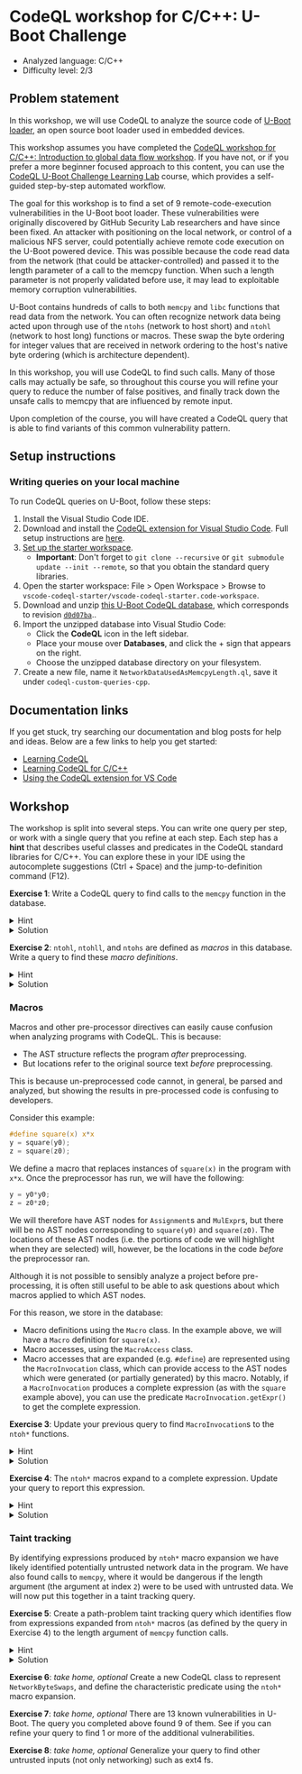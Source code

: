 # CodeQL workshop for C/C++: U-Boot Challenge

- Analyzed language: C/C++
- Difficulty level: 2/3

## Problem statement

In this workshop, we will use CodeQL to analyze the source code of [U-Boot loader](https://en.wikipedia.org/wiki/Das_U-Boot), an open source boot loader used in embedded devices.

This workshop assumes you have completed the 
[CodeQL workshop for C/C++: Introduction to global data flow workshop](codeql-workshop-cpp-global-data-flow.md). If
you have not, or if you prefer a more beginner focused approach to this content,
you can use the 
[CodeQL U-Boot Challenge Learning Lab](https://lab.github.com/githubtraining/codeql-u-boot-challenge-(cc++)) course,
which provides a self-guided step-by-step automated workflow. 

The goal for this workshop is to find a set of 9 remote-code-execution vulnerabilities in the U-Boot boot loader. These vulnerabilities were originally discovered by GitHub Security Lab researchers and have since been fixed. An attacker with positioning on the local network, or control of a malicious NFS server, could potentially achieve remote code execution on the U-Boot powered device. This was possible because the code read data from the network (that could be attacker-controlled) and passed it to the length parameter of a call to the memcpy function. When such a length parameter is not properly validated before use, it may lead to exploitable memory corruption vulnerabilities.

U-Boot contains hundreds of calls to both `memcpy` and `libc` functions that read data from the network. You can often recognize network data being acted upon through use of the `ntohs` (network to host short) and `ntohl` (network to host long) functions or macros. These swap the byte ordering for integer values that are received in network ordering to the host's native byte ordering (which is architecture dependent).

In this workshop, you will use CodeQL to find such calls. Many of those calls may actually be safe, so throughout this course you will refine your query to reduce the number of false positives, and finally track down the unsafe calls to memcpy that are influenced by remote input.

Upon completion of the course, you will have created a CodeQL query that is able to find variants of this common vulnerability pattern.

## Setup instructions

### Writing queries on your local machine

To run CodeQL queries on U-Boot, follow these steps:

1. Install the Visual Studio Code IDE.
1. Download and install the [CodeQL extension for Visual Studio Code](https://help.semmle.com/codeql/codeql-for-vscode.html). Full setup instructions are [here](https://help.semmle.com/codeql/codeql-for-vscode/procedures/setting-up.html).
1. [Set up the starter workspace](https://help.semmle.com/codeql/codeql-for-vscode/procedures/setting-up.html#using-the-starter-workspace).
    - **Important**: Don't forget to `git clone --recursive` or `git submodule update --init --remote`, so that you obtain the standard query libraries.
1. Open the starter workspace: File > Open Workspace > Browse to `vscode-codeql-starter/vscode-codeql-starter.code-workspace`.
1. Download and unzip [this U-Boot CodeQL database](https://downloads.lgtm.com/snapshots/cpp/uboot/u-boot_u-boot_cpp-srcVersion_d0d07ba86afc8074d79e436b1ba4478fa0f0c1b5-dist_odasa-2019-07-25-linux64.zip), which corresponds to revision [`d0d07ba`](https://github.com/u-boot/u-boot/tree/d0d07ba86afc8074d79e436b1ba4478fa0f0c1b5)..
1. Import the unzipped database into Visual Studio Code:
    - Click the **CodeQL** icon in the left sidebar.
    - Place your mouse over **Databases**, and click the + sign that appears on the right.
    - Choose the unzipped database directory on your filesystem.
1. Create a new file, name it `NetworkDataUsedAsMemcpyLength.ql`, save it under `codeql-custom-queries-cpp`.

## Documentation links
If you get stuck, try searching our documentation and blog posts for help and ideas. Below are a few links to help you get started:
- [Learning CodeQL](https://help.semmle.com/QL/learn-ql)
- [Learning CodeQL for C/C++](https://help.semmle.com/QL/learn-ql/cpp/ql-for-cpp.html)
- [Using the CodeQL extension for VS Code](https://help.semmle.com/codeql/codeql-for-vscode.html)

## Workshop
The workshop is split into several steps. You can write one query per step, or work with a single query that you refine at each step. Each step has a **hint** that describes useful classes and predicates in the CodeQL standard libraries for C/C++. You can explore these in your IDE using the autocomplete suggestions (Ctrl + Space) and the jump-to-definition command (F12).

**Exercise 1**: Write a CodeQL query to find calls to the `memcpy` function in the database.
<details>
<summary>Hint</summary>

- Use the `FunctionCall` class, and the `FunctionCall.getTarget()` and `Function.getName()` predicates.

</details>
<details>
<summary>Solution</summary>

```ql
import cpp

from FunctionCall memcpy
where memcpy.getTarget().getName() = "memcpy"
select memcpy
```
</details>

**Exercise 2**: `ntohl`, `ntohll`, and `ntohs` are defined as _macros_ in this database. Write a query to find these _macro definitions_.
<details>
<summary>Hint</summary>

- Use the `Macro` class and the `Macro.getName()` predicate.
- You can use regular expression matching using  `regexpMatch("<someregex>")` on a CodeQL string.

</details>
<details>
<summary>Solution</summary>

```ql
import cpp

from Macro m
where m.getName().regexpMatch("ntoh(s|l|ll)")
select m
```
</details>

### Macros

Macros and other pre-processor directives can easily cause confusion when analyzing programs with CodeQL. This is because:

 * The AST structure reflects the program _after_ preprocessing.
 * But locations refer to the original source text _before_ preprocessing.

This is because un-preprocessed code cannot, in general, be parsed and analyzed, but showing the results in pre-processed code is confusing to developers.

Consider this example:
```c
#define square(x) x*x
y = square(y0);
z = square(z0);
```
We define a macro that replaces instances of `square(x)` in the program with `x*x`. Once the preprocessor has run, we will have the following:
```c
y = y0*y0;
z = z0*z0;
```
We will therefore have AST nodes for `Assignment`s and `MulExpr`s, but there will be no AST nodes corresponding to `square(y0)` and `square(z0)`. The locations of these AST nodes (i.e. the portions of code we will highlight when they are selected) will, however, be the locations in the code _before_ the preprocessor ran.

Although it is not possible to sensibly analyze a project before pre-processing, it is often still useful to be able to ask questions about which macros applied to which AST nodes.

For this reason, we store in the database:
 - Macro definitions using the `Macro` class. In the example above, we will have a `Macro` definition for `square(x)`.
 - Macro accesses, using the `MacroAccess` class.
 - Macro accesses that are expanded (e.g. `#define`) are represented using the `MacroInvocation` class, which can provide access to the AST nodes which were generated (or partially generated) by this macro. Notably, if a `MacroInvocation` produces a complete expression (as with the `square` example above), you can use the predicate `MacroInvocation.getExpr()` to get the complete expression.

**Exercise 3**: Update your previous query to find `MacroInvocation`s to the `ntoh*` functions.
<details>
<summary>Hint</summary>

- You can use `MacroInvocation.getMacro()` to get the `Macro` associated with an invocation.
</details>
<details>
<summary>Solution</summary>

```ql
import cpp

from MacroInvocation mi
where mi.getMacro().getName().regexpMatch("ntoh(s|l|ll)")
select mi
```
</details>

**Exercise 4**: The `ntoh*` macros expand to a complete expression. Update your query to report this expression.
<details>
<summary>Hint</summary>

- `MacroInvocation.getExpr()` will return the complete, unique expression.
</details>
<details>
<summary>Solution</summary>

```ql
import cpp

from MacroInvocation mi
where mi.getMacro().getName().regexpMatch("ntoh(s|l|ll)")
select mi, mi.getExpr()
```
</details>

### Taint tracking

By identifying expressions produced by `ntoh*` macro expansion we have likely identified potentially untrusted network data in the program. We have also found calls to `memcpy`, where it would be dangerous if the length argument (the argument at index `2`) were to be used with untrusted data. We will now put this together in a taint tracking query.

**Exercise 5**: Create a path-problem taint tracking query which identifies flow from expressions expanded from `ntoh*` macros (as defined by the query in Exercise 4) to the length argument of `memcpy` function calls.

<details>
<summary>Hint</summary>

 - The length argument for `memcpy` is at index `2`.
 - `FunctionCall.getArgument(int i)` returns the i-th argument.
 - You may find it easier to write it as an `@kind problem` query first, then convert it to a `path-problem` query using the steps listed in the last workshop.
</details>
<details>
<summary>Solution</summary>

```ql
/**
 * @name Network data used as memcpy length.
 * @id cpp/network-to-memcpy
 * @kind path-problem
 */
import cpp
import semmle.code.cpp.dataflow.TaintTracking
import DataFlow::PathGraph

class Config extends TaintTracking::Configuration {
  Config() { this = "Config: this name doesn't matter" }

  override predicate isSource(DataFlow::Node source) {
    exists(MacroInvocation mi |
      mi.getMacroName().regexpMatch("ntoh(s|l|ll)") and
      source.asExpr() = mi.getExpr()
    )
  }

  override predicate isSink(DataFlow::Node sink) {
    exists(FunctionCall c | c.getTarget().getName() = "memcpy" and sink.asExpr() = c.getArgument(2))
  }
}

from Config cfg, DataFlow::PathNode source, DataFlow::PathNode sink
where cfg.hasFlowPath(source, sink)
select sink, source, sink, "Network byte swap flows to memcpy"
```
</details>

**Exercise 6**: _take home, optional_ Create a new CodeQL class to represent `NetworkByteSwaps`, and define the characteristic predicate using the `ntoh*` macro expansion.

**Exercise 7**: _take home, optional_ There are 13 known vulnerabilities in U-Boot. The query you completed above found 9 of them. See if you can refine your query to find 1 or more of the additional vulnerabilities.

**Exercise 8**: _take home, optional_ Generalize your query to find other untrusted inputs (not only networking) such as ext4 fs.
